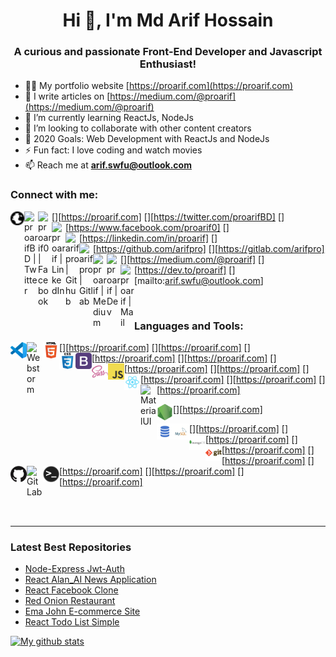 <h1 align="center">Hi 👋, I'm Md Arif Hossain</h1>
<h3 align="center">A curious and passionate Front-End Developer and Javascript Enthusiast!</h3>

- 👨‍💻 My portfolio website [https://proarif.com](https://proarif.com)
- 📝 I write articles on [https://medium.com/@proarif](https://medium.com/@proarif)
- 🌱 I’m currently learning ReactJs, NodeJs
- 👯 I’m looking to collaborate with other content creators
- 🥅 2020 Goals: Web Development with ReactJs and NodeJs
- ⚡ Fun fact: I love coding and watch movies
- 📫 Reach me at **arif.swfu@outlook.com**

### Connect with me:
[<img align="left" alt="proarif.com" width="22px" src="https://raw.githubusercontent.com/iconic/open-iconic/master/svg/globe.svg" />][https://proarif.com]
[<img align="left" alt="proarifBD | Twitter" width="22px" src="https://cdn.jsdelivr.net/npm/simple-icons@v3/icons/twitter.svg" />][https://twitter.com/proarifBD]
[<img align="left" alt="proarif0 | Facebook" width="22px" src="https://cdn.jsdelivr.net/npm/simple-icons@v3/icons/facebook.svg" />][https://www.facebook.com/proarif0]
[<img align="left" alt="proarif | LinkedIn" width="22px" src="https://cdn.jsdelivr.net/npm/simple-icons@v3/icons/linkedin.svg" />][https://linkedin.com/in/proarif]
[<img align="left" alt="arifpro | Github" width="22px" src="https://cdn.jsdelivr.net/npm/simple-icons@v3/icons/github.svg" />][https://github.com/arifpro]
[<img align="left" alt="arifpro | Gitlab" width="22px" src="https://cdn.jsdelivr.net/npm/simple-icons@v3/icons/gitlab.svg" />][https://gitlab.com/arifpro]
[<img align="left" alt="proarif | Medium" width="22px" src="https://cdn.jsdelivr.net/npm/simple-icons@v3/icons/medium.svg" />][https://medium.com/@proarif]
[<img align="left" alt="proarif | Dev" width="22px" src="https://cdn.jsdelivr.net/npm/simple-icons@v3/icons/dev-dot-to.svg" />][https://dev.to/proarif]
[<img align="left" alt="proarif | Mail" width="22px" src="https://cdn.jsdelivr.net/npm/simple-icons@v3/icons/gmail.svg" />][mailto:arif.swfu@outlook.com]

<br />

### Languages and Tools:
[<img align="left" alt="Visual Studio Code" width="26px" src="https://raw.githubusercontent.com/github/explore/master/topics/visual-studio-code/visual-studio-code.png" />][https://proarif.com]
[<img align="left" alt="Webstorm" width="26px" src="https://cdn.jsdelivr.net/npm/simple-icons@3.6.0/icons/webstorm.svg" />][https://proarif.com]
[<img align="left" alt="HTML5" width="26px" src="https://raw.githubusercontent.com/github/explore/master/topics/html/html.png" />][https://proarif.com]
[<img align="left" alt="CSS3" width="26px" src="https://raw.githubusercontent.com/github/explore/master/topics/css/css.png" />][https://proarif.com]
[<img align="left" alt="Bootstrap" width="26px" src="https://raw.githubusercontent.com/github/explore/master/topics/bootstrap/bootstrap.png" />][https://proarif.com]
[<img align="left" alt="Sass" width="26px" src="https://raw.githubusercontent.com/github/explore/master/topics/sass/sass.png" />][https://proarif.com]
[<img align="left" alt="JavaScript" width="26px" src="https://raw.githubusercontent.com/github/explore/master/topics/javascript/javascript.png" />][https://proarif.com]
[<img align="left" alt="ReactJs" width="26px" src="https://raw.githubusercontent.com/github/explore/master/topics/react/react.png" />][https://proarif.com]
[<img align="left" alt="MaterialUI" width="26px" src="https://cdn.jsdelivr.net/npm/simple-icons@3.6.0/icons/material-ui.svg" />][https://proarif.com]
<!-- [<img align="left" alt="Gatsby" width="26px" src="https://raw.githubusercontent.com/github/explore/master/topics/gatsby/gatsby.png" />][https://proarif.com] -->
<!-- [<img align="left" alt="GraphQL" width="26px" src="https://raw.githubusercontent.com/github/explore/master/topics/graphql/graphql.png" />][https://proarif.com] -->
[<img align="left" alt="Node.js" width="26px" src="https://raw.githubusercontent.com/github/explore/master/topics/nodejs/nodejs.png" />][https://proarif.com]
<!-- [<img align="left" alt="Deno" width="26px" src="https://raw.githubusercontent.com/github/explore/master/topics/deno/deno.png" />][https://proarif.com] -->
[<img align="left" alt="SQL" width="26px" src="https://raw.githubusercontent.com/github/explore/master/topics/sql/sql.png" />][https://proarif.com]
[<img align="left" alt="MySQL" width="26px" src="https://raw.githubusercontent.com/github/explore/master/topics/mysql/mysql.png" />][https://proarif.com]
[<img align="left" alt="MongoDB" width="26px" src="https://raw.githubusercontent.com/github/explore/master/topics/mongodb/mongodb.png" />][https://proarif.com]
[<img align="left" alt="Git" width="26px" src="https://raw.githubusercontent.com/github/explore/master/topics/git/git.png" />][https://proarif.com]
[<img align="left" alt="GitHub" width="26px" src="https://raw.githubusercontent.com/github/explore/master/topics/github/github.png" />][https://proarif.com]
[<img align="left" alt="GitLab" width="26px" src="https://cdn.jsdelivr.net/npm/simple-icons@v3/icons/gitlab.svg" />][https://proarif.com]
[<img align="left" alt="Terminal" width="26px" src="https://raw.githubusercontent.com/github/explore/master/topics/terminal/terminal.png" />][https://proarif.com]

<br />
<br />

---

### Latest Best Repositories
- [Node-Express Jwt-Auth](https://github.com/arifpro/node-express-jwt-auth)
- [React Alan_AI News Application](https://github.com/arifpro/react-alan_ai-news_application)
- [React Facebook Clone](https://github.com/arifpro/react-facebook-clone)
- [Red Onion Restaurant](https://github.com/arifpro/restaurant-red-onion)
- [Ema John E-commerce Site](https://github.com/arifpro/ema-john-simple)
- [React Todo List Simple](https://github.com/arifpro/react-todo-list-simple)

[![My github stats](https://github-readme-stats.vercel.app/api?username=arifpro&show_icons=true&hide_border=true)](https://github.com/arifpro)
